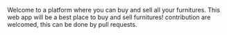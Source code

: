 Welcome to a platform where you can buy and sell all your furnitures. This web app will be a best place to buy and sell furnitures! contribution are welcomed,  this can be done by  pull requests.
